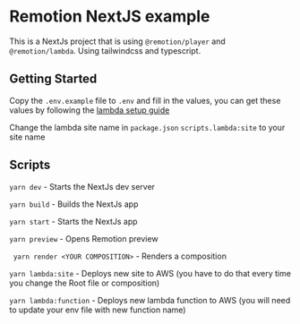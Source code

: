# Remotion NextJS example

This is a NextJs project that is using `@remotion/player` and `@remotion/lambda`. Using tailwindcss and typescript.

## Getting Started

Copy the `.env.example` file to `.env` and fill in the values, you can get these values by following the [lambda setup guide](https://www.remotion.dev/docs/lambda/setup)

Change the lambda site name in `package.json` `scripts.lambda:site` to your site name

## Scripts

`yarn dev` - Starts the NextJs dev server

`yarn build` - Builds the NextJs app

`yarn start` - Starts the NextJs app

`yarn preview` - Opens Remotion preview 

` yarn render <YOUR COMPOSITION>` - Renders a composition

`yarn lambda:site` - Deploys new site to AWS (you have to do that every time you change the Root file or composition)

`yarn lambda:function` - Deploys new lambda function to AWS (you will need to update your env file with new function name)

